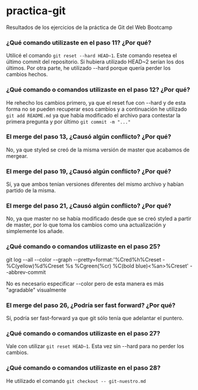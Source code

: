# practica-git
Resultados de los ejercicios de la práctica de Git del Web Bootcamp

### ¿Qué comando utilizaste en el paso 11? ¿Por qué?

Utilicé el comando `git reset --hard HEAD~1`. Este comando
resetea el último commit del repositorio. Si hubiera utilizado
HEAD~2 serían los dos últimos. Por otra parte, he utilizado --hard
porque quería perder los cambios hechos.

### ¿Qué comando o comandos utilizaste en el paso 12? ¿Por qué?

He rehecho los cambios primero, ya que el reset fue con --hard
y de esta forma no se pueden recuperar esos cambios y a continuación
he utilizado `git add README.md` ya que había modificado el archivo
para contestar la primera pregunta y por último `git commit -m "..."`

### El merge del paso 13, ¿Causó algún conflicto? ¿Por qué?

No, ya que styled se creó de la misma versión de master que acabamos
de mergear.

### El merge del paso 19, ¿Causó algún conflicto? ¿Por qué?

Sí, ya que ambos tenían versiones diferentes del mismo archivo y habían
partido de la misma.

### El merge del paso 21, ¿Causó algún conflicto? ¿Por qué?

No, ya que master no se había modificado desde que se creó styled
a partir de master, por lo que toma los cambios como una actualización
y simplemente los añade.

### ¿Qué comando o comandos utilizaste en el paso 25?

git log --all --color --graph --pretty=format:'%Cred%h%Creset -%C(yellow)%d%Creset %s %Cgreen(%cr) %C(bold blue)<%an>%Creset' --abbrev-commit

No es necesario especificar --color pero de esta manera es más "agradable" visualmente

### El merge del paso 26, ¿Podría ser fast forward? ¿Por qué?

Sí, podría ser fast-forward ya que git sólo tenía que adelantar
el puntero.

### ¿Qué comando o comandos utilizaste en el paso 27?

Vale con utilizar `git reset HEAD~1`. Esta vez sin --hard para
no perder los cambios.

### ¿Qué comando o comandos utilizaste en el paso 28?

He utilizado el comando `git checkout -- git-nuestro.md`


